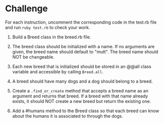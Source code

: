 # Challenge 

For each instruction, uncomment the corresponding code in the test.rb file and run `ruby test.rb` to check your work. 

1. Build a Breed class in the breed.rb file.

2. The breed class should be initialized with a name.  If no arguments are given, the breed name should default to "mutt". The breed name should NOT be changeable. 

3. Each new breed that is initialized should be stored in an @@all class variable and accessible by calling `Breed.all`.

4. A breed should have many dogs and a dog should belong to a breed. 

5. Create a `.find_or_create` method that accepts a breed name as an argument and returns that breed.  If a breed with that name already exists, it should NOT create a new breed but return the existing one.  

6. Add a #humans method to the Breed class so that each breed can know about the humans it is associated to through the dogs. 